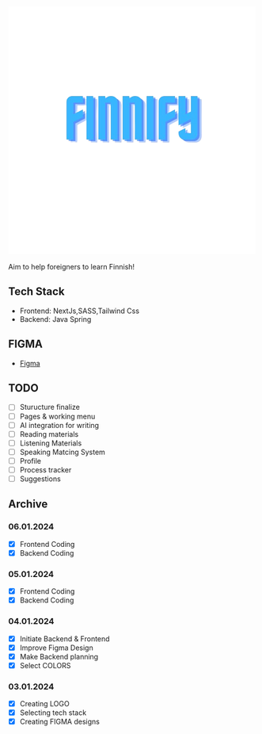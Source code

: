 ![Finnify Logo](logo_without_bg.png)

Aim to help foreigners to learn Finnish!

## Tech Stack

- Frontend: NextJs,SASS,Tailwind Css
- Backend: Java Spring

## FIGMA

- [Figma](https://www.figma.com/file/2SpQhn5ISAlc7UVueCsRbv/FInnify?type=design&node-id=0%3A1&mode=design&t=S0sSVLzewjDXLpMo-1)

## TODO

- [ ] Sturucture finalize
- [ ] Pages & working menu
- [ ] AI integration for  writing
- [ ] Reading materials
- [ ] Listening Materials
- [ ] Speaking Matcing System
- [ ] Profile
- [ ] Process tracker
- [ ] Suggestions

## Archive

### 06.01.2024

- [X] Frontend Coding
- [X] Backend Coding

### 05.01.2024

- [x] Frontend Coding
- [x] Backend Coding

### 04.01.2024

- [x] Initiate Backend & Frontend
- [X] Improve Figma Design
- [X] Make Backend planning
- [x] Select COLORS

### 03.01.2024

- [x] Creating LOGO
- [x] Selecting tech stack
- [x] Creating FIGMA designs
